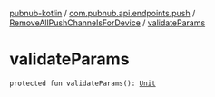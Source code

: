[pubnub-kotlin](../../index.md) / [com.pubnub.api.endpoints.push](../index.md) / [RemoveAllPushChannelsForDevice](index.md) / [validateParams](./validate-params.md)

# validateParams

`protected fun validateParams(): `[`Unit`](https://kotlinlang.org/api/latest/jvm/stdlib/kotlin/-unit/index.html)